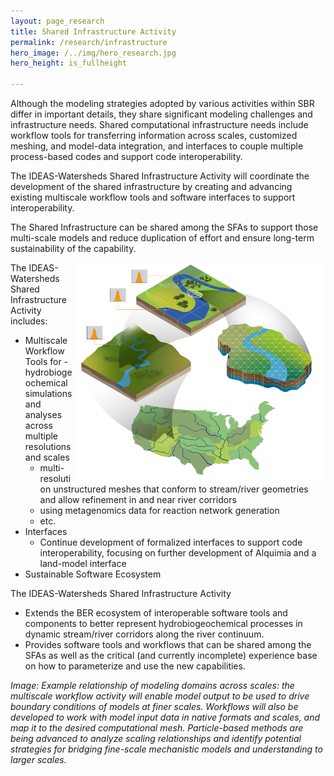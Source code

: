 ```yaml
---
layout: page_research
title: Shared Infrastructure Activity 
permalink: /research/infrastructure
hero_image: /../img/hero_research.jpg
hero_height: is_fullheight

---
```


Although the modeling strategies adopted by various activities within SBR differ in important details, they share significant modeling challenges and infrastructure needs. Shared computational infrastructure needs include workflow tools for transferring information across scales, customized meshing, and model-data integration, and interfaces to couple multiple process-based codes and support code interoperability.

The IDEAS-Watersheds Shared Infrastructure Activity will coordinate the development of the shared infrastructure by creating and advancing existing multiscale workflow tools and software interfaces to support interoperability.

The Shared Infrastructure can be shared among the SFAs to support those multi-scale models and reduce duplication of effort and ensure long-term sustainability of the capability.

<img width="400" src="/../img/shared_infrastructure.png" align="right">

The IDEAS-Watersheds Shared Infrastructure Activity includes:

- Multiscale Workflow Tools for
    -hydrobiogeochemical simulations and analyses across multiple resolutions and scales
    - multi-resolution unstructured meshes that conform to stream/river geometries and allow refinement in and near river corridors
    - using metagenomics data for reaction network generation
    - etc.
- Interfaces
    - Continue development of formalized interfaces to support code interoperability, focusing on further development of Alquimia and a land-model interface
- Sustainable Software Ecosystem

The IDEAS-Watersheds Shared Infrastructure Activity

- Extends the BER ecosystem of interoperable software tools and components to better represent hydrobiogeochemical processes in dynamic stream/river corridors along the river continuum.
- Provides software tools and workflows that can be shared among the SFAs as well as the critical (and currently incomplete) experience base on how to parameterize and use the new capabilities.

*Image:  Example relationship of modeling domains across scales: the multiscale workflow activity will enable model output to be used to drive boundary conditions of models at finer scales. Workflows will also be developed to work with model input data in native formats and scales, and map it to the desired computational mesh. Particle-based methods are being advanced to analyze scaling relationships and identify potential strategies for bridging fine-scale mechanistic models and understanding to larger scales.*





